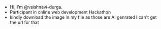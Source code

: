 - Hi, I’m @vaishnavi-durga.
- Participant in online web development Hackathon
- kindly download the image in my file as those are AI genrated I can't get the url for that

